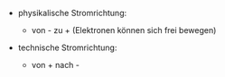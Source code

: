 - physikalische Stromrichtung:
	- von - zu + (Elektronen können sich frei bewegen)

- technische Stromrichtung:
	- von + nach - 